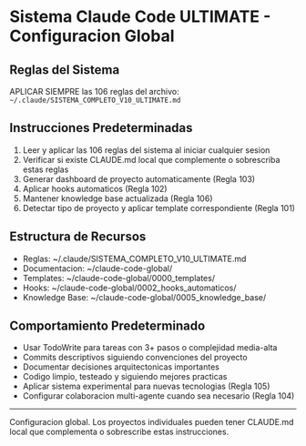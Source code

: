 # Sistema Claude Code ULTIMATE - Configuracion Global

## Reglas del Sistema

APLICAR SIEMPRE las 106 reglas del archivo: `~/.claude/SISTEMA_COMPLETO_V10_ULTIMATE.md`

## Instrucciones Predeterminadas

1. Leer y aplicar las 106 reglas del sistema al iniciar cualquier sesion
2. Verificar si existe CLAUDE.md local que complemente o sobrescriba estas reglas
3. Generar dashboard de proyecto automaticamente (Regla 103)
4. Aplicar hooks automaticos (Regla 102)
5. Mantener knowledge base actualizada (Regla 106)
6. Detectar tipo de proyecto y aplicar template correspondiente (Regla 101)

## Estructura de Recursos

- Reglas: ~/.claude/SISTEMA_COMPLETO_V10_ULTIMATE.md
- Documentacion: ~/claude-code-global/
- Templates: ~/claude-code-global/0000_templates/
- Hooks: ~/claude-code-global/0002_hooks_automaticos/
- Knowledge Base: ~/claude-code-global/0005_knowledge_base/

## Comportamiento Predeterminado

- Usar TodoWrite para tareas con 3+ pasos o complejidad media-alta
- Commits descriptivos siguiendo convenciones del proyecto
- Documentar decisiones arquitectonicas importantes
- Codigo limpio, testeado y siguiendo mejores practicas
- Aplicar sistema experimental para nuevas tecnologias (Regla 105)
- Configurar colaboracion multi-agente cuando sea necesario (Regla 104)

---
Configuracion global. Los proyectos individuales pueden tener CLAUDE.md local que complementa o sobrescribe estas instrucciones.
